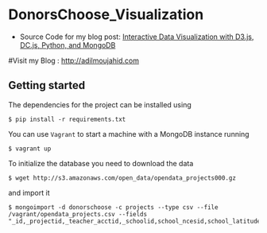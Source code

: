 # DonorsChoose_Visualization
* Source Code for my blog post: [Interactive Data Visualization with D3.js, DC.js, Python, and MongoDB](http://adilmoujahid.com/posts/2015/01/interactive-data-visualization-d3-dc-python-mongodb/)

#Visit my Blog : http://adilmoujahid.com

## Getting started

The dependencies for the project can be installed using

    $ pip install -r requirements.txt

You can use ``Vagrant`` to start a machine with a MongoDB instance running

    $ vagrant up

To initialize the database you need to download the data

    $ wget http://s3.amazonaws.com/open_data/opendata_projects000.gz

and import it

    $ mongoimport -d donorschoose -c projects --type csv --file /vagrant/opendata_projects.csv --fields "_id,_projectid,_teacher_acctid,_schoolid,school_ncesid,school_latitude,school_longitude,school_city,school_state,school_zip,school_metro,school_district,school_county,school_charter,school_magnet,school_year_round,school_nlns,school_kipp,school_charter_ready_promise,teacher_prefix,teacher_teach_for_america,teacher_ny_teaching_fellow,primary_focus_subject,primary_focus_area,secondary_focus_subject,secondary_focus_area,resource_type,poverty_level,grade_level,vendor_shipping_charges,sales_tax,payment_processing_charges,fulfillment_labor_materials,total_price_excluding_optional_support,total_price_including_optional_support,students_reached,total_donations,num_donors,eligible_double_your_impact_match,eligible_almost_home_match,funding_status,date_posted,date_completed,date_thank_you_packet_mailed,date_expiration"
